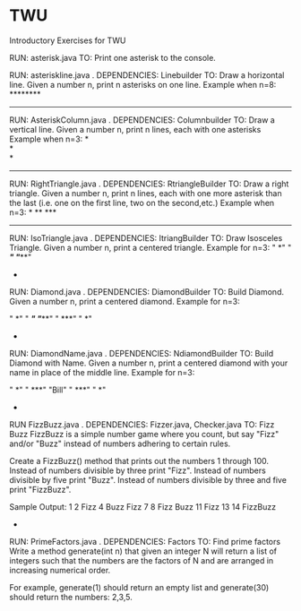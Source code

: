 # TWU
Introductory Exercises for TWU

RUN: asterisk.java
TO: Print one asterisk to the console.


RUN: asteriskline.java . DEPENDENCIES: Linebuilder
TO: Draw a horizontal line. Given a number n, print n asterisks on one line.
Example when n=8:
&ast;&ast;&ast;&ast;&ast;&ast;&ast;&ast;

*********************

RUN: AsteriskColumn.java .  DEPENDENCIES: Columnbuilder
TO: Draw a vertical line. Given a number n, print n lines, each with one asterisks
Example when n=3:
&ast;  
&ast;  
&ast;  

******************

RUN: RightTriangle.java .  DEPENDENCIES: RtriangleBuilder
TO: Draw a right triangle. Given a number n, print n lines, each with one more asterisk than the last (i.e. one on the first line, two on the second,etc.) 
Example when n=3:
  &ast;
 &ast;&ast;
&ast;&ast;&ast;
 

*************

RUN: IsoTriangle.java .  DEPENDENCIES: ItriangBuilder
TO: Draw Isosceles Triangle. Given a number n, print a centered triangle. Example for n=3:
"  *"
" ***"
"*****"

*

RUN: Diamond.java .  DEPENDENCIES: DiamondBuilder
TO: Build Diamond. Given a number n, print a centered diamond. Example for n=3:

"  *"
" ***"
"*****"
" ***"
"  *"

*

RUN: DiamondName.java .  DEPENDENCIES: NdiamondBuilder
TO: Build Diamond with Name. Given a number n, print a centered diamond with your name in place of the middle line. Example for n=3:

"  *"
" ***"
"Bill"
" ***"
"  *"

*

RUN FizzBuzz.java . DEPENDENCIES: Fizzer.java, Checker.java
TO: Fizz Buzz
FizzBuzz is a simple number game where you count, but say "Fizz" and/or "Buzz" instead of numbers adhering to certain rules.

Create a FizzBuzz() method that prints out the numbers 1 through 100.
Instead of numbers divisible by three print "Fizz".
Instead of numbers divisible by five print "Buzz".
Instead of numbers divisible by three and five print "FizzBuzz".

Sample Output:
1
2
Fizz
4
Buzz
Fizz
7
8
Fizz
Buzz
11
Fizz
13
14
FizzBuzz

*

RUN: PrimeFactors.java .  DEPENDENCIES: Factors
TO: Find prime factors
Write a method generate(int n) that given an integer N will return a list of integers such that the numbers are the factors of N and are arranged in increasing numerical order.

For example, generate(1) should return an empty list and generate(30) should return the numbers: 2,3,5.
